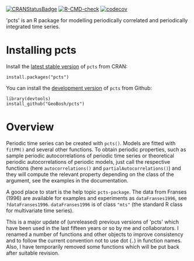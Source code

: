 [![CRANStatusBadge](http://www.r-pkg.org/badges/version/pcts)](https://cran.r-project.org/package=pcts)
[![R-CMD-check](https://github.com/GeoBosh/pcts/workflows/R-CMD-check/badge.svg)](https://github.com/GeoBosh/pcts/actions)
[![codecov](https://codecov.io/gh/GeoBosh/pcts/branch/master/graph/badge.svg?token=2SW9HKG71Y)](https://app.codecov.io/gh/GeoBosh/pcts)


'pcts' is an R package for modelling periodically correlated and periodically
integrated time series.


# Installing pcts

Install the [latest stable version](https://cran.r-project.org/package=pcts) of
`pcts` from CRAN:

    install.packages("pcts")


You can install the [development version](https://github.com/GeoBosh/pcts) of
`pcts` from Github:

    library(devtools)
    install_github("GeoBosh/pcts")


# Overview

Periodic time series can be created with `pcts()`. Models are fitted with
`fitPM()` and several other functions. To obtain periodic properties, such as
sample periodic autocorrelations of periodic time series or theoretical periodic
autocorrelations of periodic models, just call the respective functions (here
`autocorrelations()` and `partialAutocorrelations()`) and they will compute the
relevant property depending on the class of the argument, see the examples in
the documentation.

A good place to start is the help topic `pcts-package`.
The data from Franses (1996) are available for examples and
experiments as `dataFranses1996`, see `?dataFranses1996`. `dataFranses1996`
is of class `"mts"` (the standard R class for multivariate time series).

This is a major update of (unreleased) previous versions of 'pcts' which have
been used in the last fifteen years or so by me and collaborators.  I renamed a
number of functions and other objects to improve consistency and to follow the
current convention not to use dot (`.`) in function names.  Also, I have
temporarily removed some functions which will be put back after suitable
revision.
